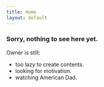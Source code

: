 ```yaml
---
title: Home
layout: default
---
```


### [](#header-3)Sorry, nothing to see here yet.

Owner is still:
* too lazy to create contents.
* looking for motivation.
* watching American Dad.

<!--
### [](#header-3)Table of Contents
[Link to another page](another-page).
-->